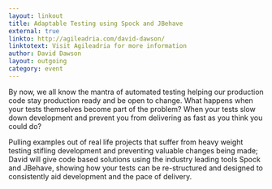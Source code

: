 ```yaml
---
layout: linkout
title: Adaptable Testing using Spock and JBehave
external: true
linkto: http://agileadria.com/david-dawson/
linktotext: Visit Agileadria for more information
author: David Dawson
layout: outgoing
category: event
---
```

By now, we all know the mantra of automated testing helping our production code stay production ready and be open to change. What happens when your tests themselves become part of the problem? When your tests slow down development and prevent you from delivering as fast as you think you could do?

Pulling examples out of real life projects that suffer from heavy weight testing stifling development and preventing valuable changes being made; David will give code based solutions using the industry leading tools Spock and JBehave, showing how your tests can be re-structured and designed to consistently aid development and the pace of delivery.